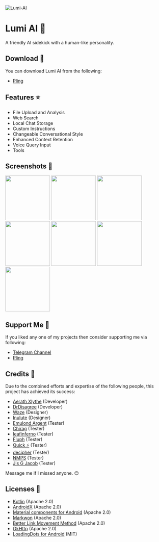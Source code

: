 ![Lumi-AI](https://github.com/iamlooper/Lumi-AI/raw/main/banner.jpg)

# Lumi AI 🤖
A friendly AI sidekick with a human-like personality.

## Download 📲
You can download Lumi AI from the following:
- [Pling](https://www.pling.com/p/2059807)

## Features ⭐
- File Upload and Analysis
- Web Search
- Local Chat Storage
- Custom Instructions
- Changeable Conversational Style
- Enhanced Context Retention
- Voice Query Input
- Tools

## Screenshots 📱
[<img src="https://github.com/iamlooper/Lumi-AI/raw/main/screenshots/1.png" width=140>](https://github.com/iamlooper/Lumi-AI/raw/main/screenshots/1.png)
[<img src="https://github.com/iamlooper/Lumi-AI/raw/main/screenshots/2.png" width=140>](https://github.com/iamlooper/Lumi-AI/raw/main/screenshots/2.png)
[<img src="https://github.com/iamlooper/Lumi-AI/raw/main/screenshots/3.png" width=140>](https://github.com/iamlooper/Lumi-AI/raw/main/screenshots/3.png)
[<img src="https://github.com/iamlooper/Lumi-AI/raw/main/screenshots/4.png" width=140>](https://github.com/iamlooper/Lumi-AI/raw/main/screenshots/4.png)
[<img src="https://github.com/iamlooper/Lumi-AI/raw/main/screenshots/5.png" width=140>](https://github.com/iamlooper/Lumi-AI/raw/main/screenshots/5.png)
[<img src="https://github.com/iamlooper/Lumi-AI/raw/main/screenshots/6.png" width=140>](https://github.com/iamlooper/Lumi-AI/raw/main/screenshots/6.png)
[<img src="https://github.com/iamlooper/Lumi-AI/raw/main/screenshots/7.png" width=140>](https://github.com/iamlooper/Lumi-AI/raw/main/screenshots/7.png)

## Support Me 💙
If you liked any one of my projects then consider supporting me via following:
- [Telegram Channel](https://t.me/loopprojects)
- [Pling](https://www.pling.com/p/2059807/startdownload?file_id=1721075340)

## Credits 👥
Due to the combined efforts and expertise of the following people, this project has achieved its success:
- [Aerath Xlythe](https://t.me/KaldirimMuhendisi) (Developer)
- [DrDisagree](https://t.me/DrDisagree) (Developer)
- [Waze](https://t.me/XelXen) (Designer)
- [Inulute](https://gitHub.com/inulute) (Designer)
- [Emulond Argent](https://t.me/Emulond) (Tester)
- [Chirag](https://t.me/selfmuser) (Tester)
- [leafinferno](https://t.me/leafinferno) (Tester)
- [Fluph](https://t.me/fluphish) (Tester)
- [Quick ⚡](https://t.me/username0136) (Tester)
- [decipher](https://t.me/decipher3114) (Tester)
- [NMPS](https://t.me/NAVISAVIO) (Tester)
- [Jis G Jacob](https://t.me/StudioKeys) (Tester)

Message me if I missed anyone. 😉

## Licenses 📄
- [Kotlin](https://kotlinlang.org) (Apache 2.0)
- [AndroidX](https://developer.android.com/jetpack/androidx) (Apache 2.0)
- [Material components for Android](https://github.com/material-components/material-components-android) (Apache 2.0)
- [Markwon](https://github.com/noties/Markwon) (Apache 2.0)
- [Better Link Movement Method](https://github.com/saket/Better-Link-Movement-Method) (Apache 2.0)
- [OkHttp](https://square.github.io/okhttp) (Apache 2.0)
- [LoadingDots for Android](https://github.com/EyalBira/loading-dots) (MIT)
